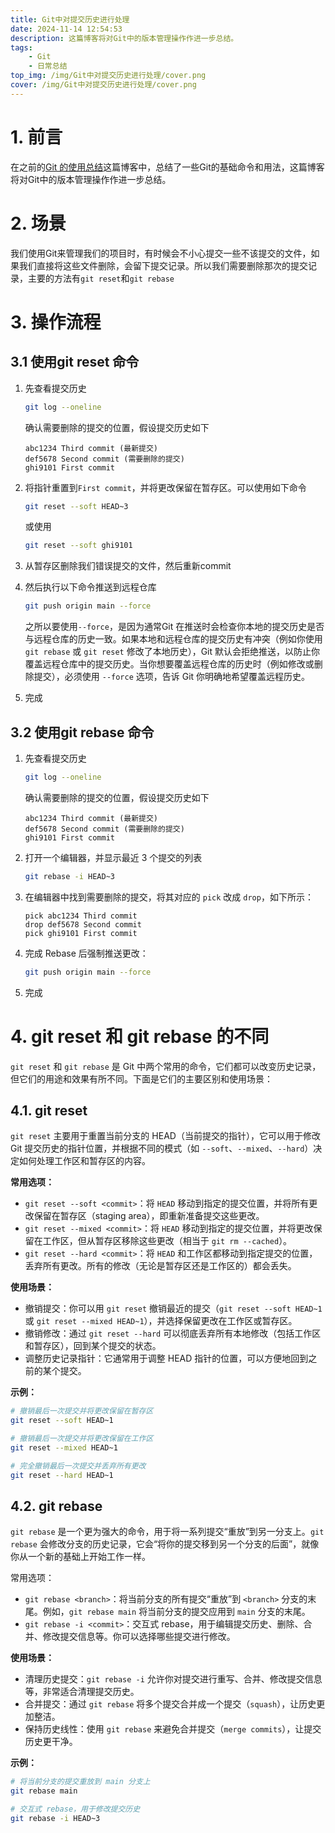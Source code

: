 ```yaml
---
title: Git中对提交历史进行处理
date: 2024-11-14 12:54:53
description: 这篇博客将对Git中的版本管理操作作进一步总结。
tags: 
    - Git
    - 日常总结
top_img: /img/Git中对提交历史进行处理/cover.png
cover: /img/Git中对提交历史进行处理/cover.png
---
```


# 1. 前言

在之前的[Git 的使用总结](https://liangbm3.top/2024/10/19/git的使用总结/)这篇博客中，总结了一些Git的基础命令和用法，这篇博客将对Git中的版本管理操作作进一步总结。

# 2. 场景

我们使用Git来管理我们的项目时，有时候会不小心提交一些不该提交的文件，如果我们直接将这些文件删除，会留下提交记录。所以我们需要删除那次的提交记录，主要的方法有`git reset`和`git rebase`

# 3. 操作流程

## 3.1 使用git reset 命令

1.   先查看提交历史

     ```bash
     git log --oneline
     ```

     确认需要删除的提交的位置，假设提交历史如下

     ```
     abc1234 Third commit (最新提交)
     def5678 Second commit (需要删除的提交)
     ghi9101 First commit
     ```

2.   将指针重置到`First commit`，并将更改保留在暂存区。可以使用如下命令

     ```bash
     git reset --soft HEAD~3
     ```

     或使用

     ```bash
     git reset --soft ghi9101
     ```

3.   从暂存区删除我们错误提交的文件，然后重新commit

4.   然后执行以下命令推送到远程仓库

     ```bash
     git push origin main --force
     ```

     之所以要使用`--force`，是因为通常Git 在推送时会检查你本地的提交历史是否与远程仓库的历史一致。如果本地和远程仓库的提交历史有冲突（例如你使用 `git rebase` 或 `git reset` 修改了本地历史），Git 默认会拒绝推送，以防止你覆盖远程仓库中的提交历史。当你想要覆盖远程仓库的历史时（例如修改或删除提交），必须使用 `--force` 选项，告诉 Git 你明确地希望覆盖远程历史。

5.   完成

## 3.2 使用git rebase 命令
1.   先查看提交历史

     ```bash
     git log --oneline
     ```

     确认需要删除的提交的位置，假设提交历史如下

     ```
     abc1234 Third commit (最新提交)
     def5678 Second commit (需要删除的提交)
     ghi9101 First commit
     ```

2.   打开一个编辑器，并显示最近 3 个提交的列表

     ```bash
     git rebase -i HEAD~3
     ```

3.   在编辑器中找到需要删除的提交，将其对应的 `pick` 改成 `drop`，如下所示：

     ```
     pick abc1234 Third commit
     drop def5678 Second commit
     pick ghi9101 First commit
     ```

4.   完成 Rebase 后强制推送更改：

     ```bash
     git push origin main --force
     ```

5.   完成

# 4. git reset 和 git rebase 的不同

`git reset` 和 `git rebase` 是 Git 中两个常用的命令，它们都可以改变历史记录，但它们的用途和效果有所不同。下面是它们的主要区别和使用场景：

## 4.1. git reset

`git reset` 主要用于重置当前分支的 HEAD（当前提交的指针），它可以用于修改 Git 提交历史的指针位置，并根据不同的模式（如 `--soft`、`--mixed`、`--hard`）决定如何处理工作区和暂存区的内容。

**常用选项：**

-   `git reset --soft <commit>`：将 `HEAD` 移动到指定的提交位置，并将所有更改保留在暂存区（staging area），即重新准备提交这些更改。
-   `git reset --mixed <commit>`：将 `HEAD` 移动到指定的提交位置，并将更改保留在工作区，但从暂存区移除这些更改（相当于 `git rm --cached`）。
-   `git reset --hard <commit>`：将 `HEAD` 和工作区都移动到指定提交的位置，丢弃所有更改。所有的修改（无论是暂存区还是工作区的）都会丢失。

**使用场景：**

-   撤销提交：你可以用 `git reset` 撤销最近的提交（`git reset --soft HEAD~1` 或 `git reset --mixed HEAD~1`），并选择保留更改在工作区或暂存区。
-   撤销修改：通过 `git reset --hard` 可以彻底丢弃所有本地修改（包括工作区和暂存区），回到某个提交的状态。
-   调整历史记录指针：它通常用于调整 HEAD 指针的位置，可以方便地回到之前的某个提交。

**示例：**

```bash
# 撤销最后一次提交并将更改保留在暂存区
git reset --soft HEAD~1

# 撤销最后一次提交并将更改保留在工作区
git reset --mixed HEAD~1

# 完全撤销最后一次提交并丢弃所有更改
git reset --hard HEAD~1
```

## 4.2. git rebase

`git rebase` 是一个更为强大的命令，用于将一系列提交“重放”到另一分支上。`git rebase` 会修改分支的历史记录，它会“将你的提交移到另一个分支的后面”，就像你从一个新的基础上开始工作一样。

常用选项：

-   `git rebase <branch>`：将当前分支的所有提交“重放”到 `<branch>` 分支的末尾。例如，`git rebase main` 将当前分支的提交应用到 `main` 分支的末尾。
-   `git rebase -i <commit>`：交互式 rebase，用于编辑提交历史、删除、合并、修改提交信息等。你可以选择哪些提交进行修改。

**使用场景：**

-   清理历史提交：`git rebase -i` 允许你对提交进行重写、合并、修改提交信息等，非常适合清理提交历史。
-   合并提交：通过 `git rebase` 将多个提交合并成一个提交（`squash`），让历史更加整洁。
-   保持历史线性：使用 `git rebase` 来避免合并提交（`merge commits`），让提交历史更干净。

**示例：**

```bash
# 将当前分支的提交重放到 main 分支上
git rebase main

# 交互式 rebase，用于修改提交历史
git rebase -i HEAD~3
```

